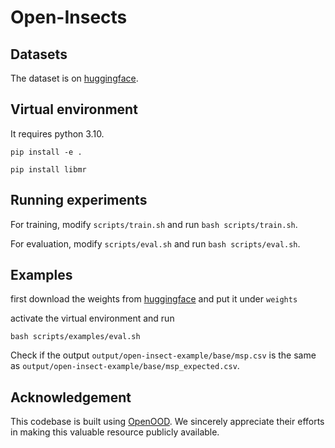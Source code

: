 # Open-Insects 

## Datasets

The dataset is on [huggingface](https://huggingface.co/datasets/anonymous987654356789/open-insect).

## Virtual environment

It requires python 3.10. 
```
pip install -e .

pip install libmr
```

## Running experiments


For training, modify `scripts/train.sh` and run `bash scripts/train.sh`.

For evaluation, modify `scripts/eval.sh` and run `bash scripts/eval.sh`.


## Examples

first download the weights from [huggingface](https://huggingface.co/anonymous987654356789/open-insect-test-model/blob/main/c-america_resnet50_baseline.pth) and put it under `weights`

activate the virtual environment and run 
```
bash scripts/examples/eval.sh
```
Check if the output `output/open-insect-example/base/msp.csv` is the same as `output/open-insect-example/base/msp_expected.csv`.
## Acknowledgement

This codebase is built using [OpenOOD](https://github.com/Jingkang50/OpenOOD/tree/main). We sincerely appreciate their efforts in making this valuable resource publicly available.
